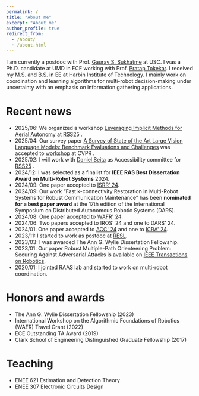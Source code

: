```yaml
---
permalink: /
title: "About me"
excerpt: "About me"
author_profile: true
redirect_from: 
  - /about/
  - /about.html
---
```


I am currently a postdoc with Prof. [Gaurav S. Sukhatme](https://uscresl.org/principal-investigator/) at USC. I was a Ph.D. candidate at UMD in ECE working with Prof. [Pratap Tokekar](http://raaslab.org/). I received my M.S. and B.S. in EE at Harbin Institute of Technology. I mainly work on coordination and learning algorithms for multi-robot decision-making under uncertainty with an emphasis on information gathering applications.

Recent news
======
* 2025/06: We organized a workshop [Leveraging Implicit Methods for Aerial Autonomy](https://im4rob.github.io/) at [RSS25](https://roboticsconference.org/) .
* 2025/04: Our survey paper [A Survey of State of the Art Large Vision Language Models: Benchmark Evaluations and Challenges]() was accepted to [workshop](https://cvpr25workshop.netlify.app/) at CVPR .
* 2025/02: I will work with [Daniel Seita](https://danielseita.github.io/) as Accessibility committee for [RSS25](https://roboticsconference.org/) .
* 2024/12: I was selected as a finalist for **IEEE RAS Best Dissertation Award on Multi-Robot Systems** 2024.
* 2024/09: One paper accepted to [ISRR' 24](https://arxiv.org/abs/2403.10795).
* 2024/09: Our work “Fast k-connectivity Restoration in Multi-Robot Systems for Robust Communication Maintenance” has been **nominated for a best paper award** at the 17th edition of the International Symposium on Distributed Autonomous Robotic Systems (DARS).
* 2024/08: One paper accepted to [WAFR' 24](https://arxiv.org/pdf/2406.10199). 
* 2024/06: Two papers accepted to IROS' 24 and one to DARS' 24.
* 2024/01: One paper accepted to [ACC' 24](https://arxiv.org/pdf/2307.04328.pdf) and one to [ICRA' 24](https://arxiv.org/pdf/2310.07621.pdf). 
* 2023/11: I started to work as postdoc at [RESL](https://uscresl.org/).
* 2023/03: I was awarded The Ann G. Wylie Dissertation Fellowship.
* 2023/01: Our paper Robust Multiple-Path Orienteering Problem: Securing Against Adversarial Attacks is available on [IEEE Transactions on Robotics](https://ieeexplore.ieee.org/abstract/document/10008951). 
* 2020/01: I jointed RAAS lab and started to work on multi-robot coordination.

Honors and awards
======
* The Ann G. Wylie Dissertation Fellowship (2023)
* International Workshop on the Algorithmic Foundations of Robotics (WAFR) Travel Grant (2022)
* ECE Outstanding TA Award (2019)
* Clark School of Engineering Distinguished Graduate Fellowship (2017)


Teaching
======
* ENEE 621 Estimation and Detection Theory
* ENEE 307 Electronic Circuits Design






